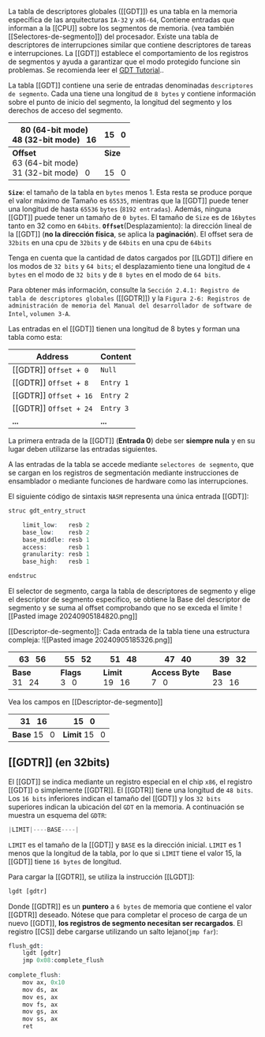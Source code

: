 La tabla de descriptores globales ([[GDT]]) es una tabla en la memoria específica de las arquitecturas `IA-32` y `x86-64`, Contiene entradas que informan a la [[CPU]] sobre los segmentos de memoria. (vea también [[Selectores-de-segmento]]) del procesador. Existe una tabla de descriptores de interrupciones similar que contiene descriptores de tareas e interrupciones. La [[GDT]] establece el comportamiento de los registros de segmentos y ayuda a garantizar que el modo protegido funcione sin problemas.
Se recomienda leer el [GDT Tutorial](https://wiki.osdev.org/GDT_Tutorial "GDT Tutorial")..

La tabla [[GDT]] contiene una serie de entradas denominadas `descriptores de segmento`. Cada una tiene una longitud de `8 bytes` y contiene información sobre el punto de inicio del segmento, la longitud del segmento y los derechos de acceso del segmento.

| 80 (64-bit mode)  <br>48 (32-bit mode)   16                | 15   0                     |
| ---------------------------------------------------------- | -------------------------- |
| **Offset**  <br>63 (64-bit mode)  <br>31 (32-bit mode)   0 | **Size**  <br>  <br>15   0 |
**`Size`**: el tamaño de la tabla en `bytes` menos 1. Esta resta se produce porque el valor máximo de Tamaño es `65535`, mientras que la [[GDT]] puede tener una longitud de hasta `65536` `bytes` (`8192 entradas`). Además, ninguna [[GDT]] puede tener un tamaño de `0 bytes`.  El tamaño de `Size` es de `16bytes` tanto en 32 como en `64bits`.
**`Offset`**(Desplazamiento): la dirección lineal de la [[GDT]] (**no la dirección física**, se aplica la **paginación**). El offset sera de `32bits` en una cpu de `32bits` y de `64bits` en una cpu de `64bits`

Tenga en cuenta que la cantidad de datos cargados por [[LGDT]] difiere en los modos de `32 bits` y `64 bits`; el desplazamiento tiene una longitud de `4 bytes` en el modo de `32 bits` y de `8 bytes` en el modo de `64 bits`.

Para obtener más información, consulte la `Sección 2.4.1: Registro de tabla de descriptores globales` ([[GDTR]]) y la `Figura 2-6: Registros de administración de memoria del Manual del desarrollador de software de Intel`, `volumen 3-A`.

Las entradas en el [[GDT]] tienen una longitud de 8 bytes y forman una tabla como esta:

| Address                | Content   |
| ---------------------- | --------- |
| [[GDTR]] `Offset + 0`  | `Null`    |
| [[GDTR]] `Offset + 8`  | `Entry 1` |
| [[GDTR]] `Offset + 16` | `Entry 2` |
| [[GDTR]] `Offset + 24` | `Entry 3` |
| **...**                | **...**   |
La primera entrada de la [[GDT]] (**Entrada 0**) debe ser **siempre nula** y en su lugar deben utilizarse las entradas siguientes.

A las entradas de la tabla se accede mediante `selectores de segmento`, que se cargan en los registros de segmentación mediante instrucciones de ensamblador o mediante funciones de hardware como las interrupciones. 

El siguiente código de sintaxis `NASM` representa una única entrada [[GDT]]: 
```r
struc gdt_entry_struct

	limit_low:   resb 2
	base_low:    resb 2
	base_middle: resb 1
	access:      resb 1
	granularity: resb 1
	base_high:   resb 1

endstruc
```
El selector de segmento, carga la tabla de descriptores de segmento y elige el descriptor de segmento especifico, se obtiene la Base del descriptor de segmento y se suma al offset comprobando que no se exceda el limite
![[Pasted image 20240905184820.png]]

[[Descriptor-de-segmento]]:
Cada entrada de la tabla tiene una estructura compleja:
![[Pasted image 20240905185326.png]]

63   56|55   52|51   48|47   40|39   32
---|---|---|---|---
**Base**  31   24|**Flags** 3   0|**Limit**  19   16|**Access Byte**  7   0|**Base** 23   16
Vea los campos en [[Descriptor-de-segmento]]

| 31   16          | 15   0            |
| ---------------- | ----------------- |
| **Base**  15   0 | **Limit**  15   0 |
## [[GDTR]] (en 32bits)
El [[GDT]] se indica mediante un registro especial en el chip `x86`, el registro [[GDT]] o simplemente [[GDTR]]. El [[GDTR]] tiene una longitud de `48 bits`. Los `16 bits` inferiores indican el tamaño del [[GDT]] y los `32 bits` superiores indican la ubicación del `GDT` en la memoria. A continuación se muestra un esquema del `GDTR`:
```c
|LIMIT|----BASE----|
```
`LIMIT` es el tamaño de la [[GDT]] y `BASE` es la dirección inicial. `LIMIT` es 1 menos que la longitud de la tabla, por lo que si `LIMIT` tiene el valor 15, la [[GDT]] tiene `16 bytes` de longitud.

Para cargar la [[GDTR]], se utiliza la instrucción [[LGDT]]:
```r
lgdt [gdtr]
```

Donde [[GDTR]] es un **puntero** a `6 bytes` de memoria que contiene el valor [[GDTR]] deseado. Nótese que para completar el proceso de carga de un nuevo [[GDT]], **los registros de segmento necesitan ser recargados**. El registro [[CS]] debe cargarse utilizando un salto lejano(`jmp far`):
```r
flush_gdt:
    lgdt [gdtr]
    jmp 0x08:complete_flush
 
complete_flush:
    mov ax, 0x10
    mov ds, ax
    mov es, ax
    mov fs, ax
    mov gs, ax
    mov ss, ax
    ret
```